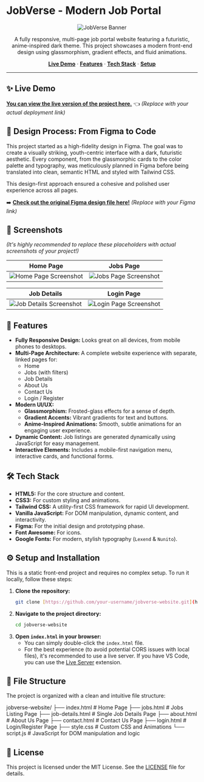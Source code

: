 # JobVerse - Modern Job Portal

<p align="center">
  <img src="https://placehold.co/600x300/1a1a2e/9a34ff?text=JobVerse" alt="JobVerse Banner">
</p>

<p align="center">
  A fully responsive, multi-page job portal website featuring a futuristic, anime-inspired dark theme. This project showcases a modern front-end design using glassmorphism, gradient effects, and fluid animations.
</p>

<p align="center">
  <a href="#-live-demo"><strong>Live Demo</strong></a> ·
  <a href="#-features"><strong>Features</strong></a> ·
  <a href="#-tech-stack"><strong>Tech Stack</strong></a> ·
  <a href="#-setup-and-installation"><strong>Setup</strong></a>
</p>

***

## ✨ Live Demo

[**You can view the live version of the project here.**]([https://your-live-demo-link.com](https://job-verse-portal-for-job-search.vercel.app/)) 👈 *(Replace with your actual deployment link)*

## 🎨 Design Process: From Figma to Code

This project started as a high-fidelity design in Figma. The goal was to create a visually striking, youth-centric interface with a dark, futuristic aesthetic. Every component, from the glassmorphic cards to the color palette and typography, was meticulously planned in Figma before being translated into clean, semantic HTML and styled with Tailwind CSS.

This design-first approach ensured a cohesive and polished user experience across all pages.

➡️ [**Check out the original Figma design file here!**](https://www.figma.com/your-design-file-link) *(Replace with your Figma link)*

## 📸 Screenshots

*(It's highly recommended to replace these placeholders with actual screenshots of your project!)*

| Home Page | Jobs Page |
| :---: | :---: |
| <img src="https://placehold.co/400x300/1a1a2e/ff34a1?text=Home+Page" alt="Home Page Screenshot"> | <img src="https://placehold.co/400x300/1a1a2e/ff34a1?text=Jobs+Page" alt="Jobs Page Screenshot"> |

| Job Details | Login Page |
| :---: | :---: |
| <img src="https://placehold.co/400x300/1a1a2e/ff34a1?text=Job+Details" alt="Job Details Screenshot"> | <img src="https://placehold.co/400x300/1a1a2e/ff34a1?text=Login+Page" alt="Login Page Screenshot"> |


## 🚀 Features

* **Fully Responsive Design:** Looks great on all devices, from mobile phones to desktops.
* **Multi-Page Architecture:** A complete website experience with separate, linked pages for:
    * Home
    * Jobs (with filters)
    * Job Details
    * About Us
    * Contact Us
    * Login / Register
* **Modern UI/UX:**
    * **Glassmorphism:** Frosted-glass effects for a sense of depth.
    * **Gradient Accents:** Vibrant gradients for text and buttons.
    * **Anime-Inspired Animations:** Smooth, subtle animations for an engaging user experience.
* **Dynamic Content:** Job listings are generated dynamically using JavaScript for easy management.
* **Interactive Elements:** Includes a mobile-first navigation menu, interactive cards, and functional forms.

## 🛠️ Tech Stack

* **HTML5:** For the core structure and content.
* **CSS3:** For custom styling and animations.
* **Tailwind CSS:** A utility-first CSS framework for rapid UI development.
* **Vanilla JavaScript:** For DOM manipulation, dynamic content, and interactivity.
* **Figma:** For the initial design and prototyping phase.
* **Font Awesome:** For icons.
* **Google Fonts:** For modern, stylish typography (`Lexend` & `Nunito`).

## ⚙️ Setup and Installation

This is a static front-end project and requires no complex setup. To run it locally, follow these steps:

1.  **Clone the repository:**
    ```sh
    git clone [https://github.com/your-username/jobverse-website.git](https://github.com/your-username/jobverse-website.git)
    ```
2.  **Navigate to the project directory:**
    ```sh
    cd jobverse-website
    ```
3.  **Open `index.html` in your browser:**
    * You can simply double-click the `index.html` file.
    * For the best experience (to avoid potential CORS issues with local files), it's recommended to use a live server. If you have VS Code, you can use the [Live Server](https://marketplace.visualstudio.com/items?itemName=ritwickdey.LiveServer) extension.

## 📁 File Structure

The project is organized with a clean and intuitive file structure:


jobverse-website/
├── index.html         # Home Page
├── jobs.html          # Jobs Listing Page
├── job-details.html   # Single Job Details Page
├── about.html         # About Us Page
├── contact.html       # Contact Us Page
├── login.html         # Login/Register Page
├── style.css          # Custom CSS and Animations
└── script.js          # JavaScript for DOM manipulation and logic


## 📄 License

This project is licensed under the MIT License. See the [LICENSE](LICENSE) file for details.
